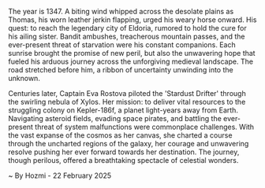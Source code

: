 
The year is 1347.  A biting wind whipped across the desolate plains as Thomas, his worn leather jerkin flapping, urged his weary horse onward.  His quest: to reach the legendary city of Eldoria, rumored to hold the cure for his ailing sister.  Bandit ambushes, treacherous mountain passes, and the ever-present threat of starvation were his constant companions. Each sunrise brought the promise of new peril, but also the unwavering hope that fueled his arduous journey across the unforgiving medieval landscape.  The road stretched before him, a ribbon of uncertainty unwinding into the unknown.


Centuries later, Captain Eva Rostova piloted the 'Stardust Drifter' through the swirling nebula of Xylos.  Her mission: to deliver vital resources to the struggling colony on Kepler-186f, a planet light-years away from Earth.  Navigating asteroid fields, evading space pirates, and battling the ever-present threat of system malfunctions were commonplace challenges.  With the vast expanse of the cosmos as her canvas, she charted a course through the uncharted regions of the galaxy, her courage and unwavering resolve pushing her ever forward towards her destination. The journey, though perilous, offered a breathtaking spectacle of celestial wonders.

~ By Hozmi - 22 February 2025
